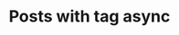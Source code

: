 ---
layout: tag
title: Posts with tag async
summary: posts with tag async
tag: async
permalink: /tags/async/
sitemap: false
---